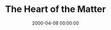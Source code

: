 ---
layout: series
series: "The Heart of the Matter"
permalink: "/the-heart-of-the-matter/"
title: "The Heart of the Matter"
date: 2000-04-08 00:00:00
endDate: 2000-04-22 00:00:00
description: "Aren't all religions the same? Join us and learn the basics of Christianity. "
src: "http://s3.amazonaws.com/crossroads-media/images/GenericCrnerSign.jpg"
---